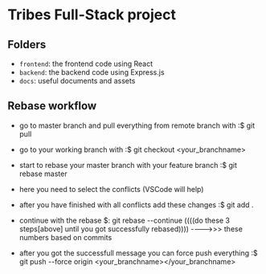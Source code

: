 # Tribes Full-Stack project

## Folders

- `frontend`: the frontend code using React
- `backend`: the backend code using Express.js
- `docs`: useful documents and assets

## Rebase workflow

- go to master branch and pull everything from remote branch with 
    :$ git pull
- go to your working branch with 
    :$ git checkout <your_branchname>
- start to rebase your master branch with your feature branch
    :$ git rebase master
- here you need to select the conflicts (VSCode will help)
- after you have finished with all conflicts add these changes
    :$ git add .
- continue with the rebase
    $: git rebase --continue
((((do these 3 steps[above] until you got successfully rebased)))) ---->>> these numbers based on commits
    
- after you got the successfull message you can force push everything
    :$ git push --force origin <your_branchname></your_branchname>